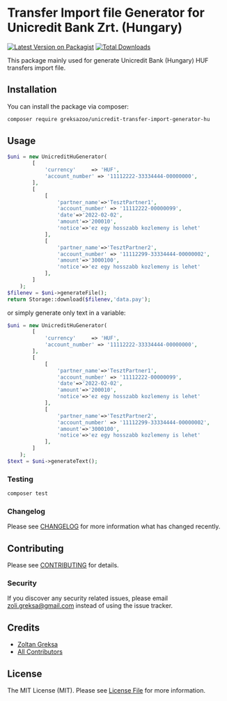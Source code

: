 # Transfer Import file Generator for Unicredit Bank Zrt. (Hungary)

[![Latest Version on Packagist](https://img.shields.io/packagist/v/greksazoo/unicredit-transfer-import-generator-hu.svg?style=flat-square)](https://packagist.org/packages/greksazoo/unicredit-transfer-import-generator-hu)
[![Total Downloads](https://img.shields.io/packagist/dt/greksazoo/unicredit-transfer-import-generator-hu.svg?style=flat-square)](https://packagist.org/packages/greksazoo/unicredit-transfer-import-generator-hu)

This package mainly used for generate Unicredit Bank (Hungary) HUF transfers import file. 

## Installation

You can install the package via composer:

```bash
composer require greksazoo/unicredit-transfer-import-generator-hu
```

## Usage

```php
$uni = new UnicreditHuGenerator( 
	    [
            'currency'     => 'HUF',
            'account_number' => '11112222-33334444-00000000',
	    ],
		[
		    [
                'partner_name'=>'TesztPartner1',
                'account_number' => '11112222-00000099',
				'date'=>'2022-02-02',
				'amount'=>'200010',
				'notice'=>'ez egy hosszabb kozlemeny is lehet'
            ],
            [
                'partner_name'=>'TesztPartner2',
                'account_number' => '11112299-33334444-00000002',
                'amount'=>'3000100',
                'notice'=>'ez egy hosszabb kozlemeny is lehet'
            ],
        ]
    );
$filenev = $uni->generateFile();
return Storage::download($filenev,'data.pay');
```

or simply generate only text in a variable:
```php
$uni = new UnicreditHuGenerator( 
	    [
            'currency'     => 'HUF',
            'account_number' => '11112222-33334444-00000000',
	    ],
		[
		    [
                'partner_name'=>'TesztPartner1',
                'account_number' => '11112222-00000099',
				'date'=>'2022-02-02',
				'amount'=>'200010',
				'notice'=>'ez egy hosszabb kozlemeny is lehet'
            ],
            [
                'partner_name'=>'TesztPartner2',
                'account_number' => '11112299-33334444-00000002',
                'amount'=>'3000100',
                'notice'=>'ez egy hosszabb kozlemeny is lehet'
            ],
        ]
    );
$text = $uni->generateText();
```

### Testing

```bash
composer test
```

### Changelog

Please see [CHANGELOG](CHANGELOG.md) for more information what has changed recently.

## Contributing

Please see [CONTRIBUTING](CONTRIBUTING.md) for details.

### Security

If you discover any security related issues, please email zoli.greksa@gmail.com instead of using the issue tracker.

## Credits

- [Zoltan Greksa](https://github.com/greksazoo)
- [All Contributors](../../contributors)

## License

The MIT License (MIT). Please see [License File](LICENSE.md) for more information.
